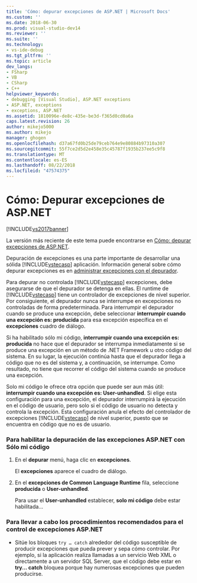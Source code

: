 ```yaml
---
title: 'Cómo: depurar excepciones de ASP.NET | Microsoft Docs'
ms.custom: ''
ms.date: 2018-06-30
ms.prod: visual-studio-dev14
ms.reviewer: ''
ms.suite: ''
ms.technology:
- vs-ide-debug
ms.tgt_pltfrm: ''
ms.topic: article
dev_langs:
- FSharp
- VB
- CSharp
- C++
helpviewer_keywords:
- debugging [Visual Studio], ASP.NET exceptions
- ASP.NET, exceptions
- exceptions, ASP.NET
ms.assetid: 1810096e-de8c-435e-be3d-f365d0cd0a6a
caps.latest.revision: 26
author: mikejo5000
ms.author: mikejo
manager: ghogen
ms.openlocfilehash: d37a67fd0b25de79ceb764e9e80884b97310a307
ms.sourcegitcommit: 55f7ce2d5d2e458e35c45787f1935b237ee5c9f8
ms.translationtype: MT
ms.contentlocale: es-ES
ms.lasthandoff: 08/22/2018
ms.locfileid: "47574375"
---
```

# <a name="how-to-debug-aspnet-exceptions"></a>Cómo: Depurar excepciones de ASP.NET
[!INCLUDE[vs2017banner](../includes/vs2017banner.md)]

La versión más reciente de este tema puede encontrarse en [Cómo: depurar excepciones de ASP.NET](https://docs.microsoft.com/visualstudio/debugger/how-to-debug-aspnet-exceptions).  
  
Depuración de excepciones es una parte importante de desarrollar una sólida [!INCLUDE[vstecasp](../includes/vstecasp-md.md)] aplicación. Información general sobre cómo depurar excepciones es en [administrar excepciones con el depurador](../debugger/managing-exceptions-with-the-debugger.md).  
  
 Para depurar no controlada [!INCLUDE[vstecasp](../includes/vstecasp-md.md)] excepciones, debe asegurarse de que el depurador se detenga en ellas. El runtime de [!INCLUDE[vstecasp](../includes/vstecasp-md.md)] tiene un controlador de excepciones de nivel superior. Por consiguiente, el depurador nunca se interrumpe en excepciones no controladas de forma predeterminada. Para interrumpir el depurador cuando se produce una excepción, debe seleccionar **interrumpir cuando una excepción es: producida** para esa excepción específica en el **excepciones** cuadro de diálogo.  
  
 Si ha habilitado sólo mi código, **interrumpir cuando una excepción es: producida** no hace que el depurador se interrumpa inmediatamente si se produce una excepción en un método de .NET Framework u otro código del sistema. En su lugar, la ejecución continúa hasta que el depurador llega a código que no es del sistema y, a continuación, se interrumpe. Como resultado, no tiene que recorrer el código del sistema cuando se produce una excepción.  
  
 Solo mi código le ofrece otra opción que puede ser aun más útil: **interrumpir cuando una excepción es: User-unhandled**. Si elige esta configuración para una excepción, el depurador interrumpirá la ejecución en el código de usuario, pero solo si el código de usuario no detecta y controla la excepción. Esta configuración anula el efecto del controlador de excepciones [!INCLUDE[vstecasp](../includes/vstecasp-md.md)] de nivel superior, puesto que se encuentra en código que no es de usuario.  
  
### <a name="to-enable-debugging-of-aspnet-exceptions-with-just-my-code"></a>Para habilitar la depuración de las excepciones ASP.NET con Sólo mi código  
  
1.  En el **depurar** menú, haga clic en **excepciones**.  
  
     El **excepciones** aparece el cuadro de diálogo.  
  
2.  En el **excepciones de Common Language Runtime** fila, seleccione **producida** o **User-unhandled**.  
  
     Para usar el **User-unhandled** establecer, **solo mi código** debe estar habilitada...  
  
### <a name="to-use-best-practices-for-aspnet-exception-handling"></a>Para llevar a cabo los procedimientos recomendados para el control de excepciones ASP.NET  
  
-   Sitúe los bloques `try … catch` alrededor del código susceptible de producir excepciones que pueda prever y sepa cómo controlar. Por ejemplo, si la aplicación realiza llamadas a un servicio Web XML o directamente a un servidor SQL Server, que el código debe estar en **try... catch** bloquea porque hay numerosas excepciones que pueden producirse.



